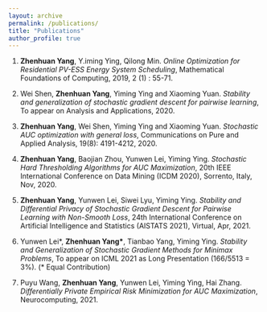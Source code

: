 ```yaml
---
layout: archive
permalink: /publications/
title: "Publications"
author_profile: true
---
```


1. **Zhenhuan Yang**, Y.iming Ying, Qilong Min. *Online Optimization for Residential PV-ESS Energy System Scheduling*, Mathematical Foundations of Computing, 2019, 2 (1) : 55-71.

2. Wei Shen, **Zhenhuan Yang**, Yiming Ying and Xiaoming Yuan. *Stability and generalization of stochastic gradient descent for pairwise learning*, To appear on Analysis and Applications, 2020.

3. **Zhenhuan Yang**, Wei Shen, Yiming Ying and Xiaoming Yuan. *Stochastic AUC optimization with general loss*, Communications on Pure and Applied Analysis, 19(8): 4191-4212, 2020.

4. **Zhenhuan Yang**, Baojian Zhou, Yunwen Lei, Yiming Ying. *Stochastic Hard Thresholding Algorithms for AUC Maximization*, 20th IEEE International Conference on Data Mining (ICDM 2020), Sorrento, Italy, Nov, 2020.

5. **Zhenhuan Yang**, Yunwen Lei, Siwei Lyu, Yiming Ying. *Stability and Differential Privacy of Stochastic Gradient Descent for Pairwise Learning with Non-Smooth Loss*, 24th International Conference on Artificial Intelligence and Statistics (AISTATS 2021), Virtual, Apr, 2021.

6. Yunwen Lei\*, **Zhenhuan Yang\***, Tianbao Yang, Yiming Ying. *Stability and Generalization of Stochastic Gradient Methods for Minimax Problems*, To appear on ICML 2021 as Long Presentation (166/5513 = 3%). (\* Equal Contribution)

7. Puyu Wang, **Zhenhuan Yang**, Yunwen Lei, Yiming Ying, Hai Zhang. *Differentially Private Empirical Risk Minimization for AUC Maximization*, Neurocomputing, 2021.
